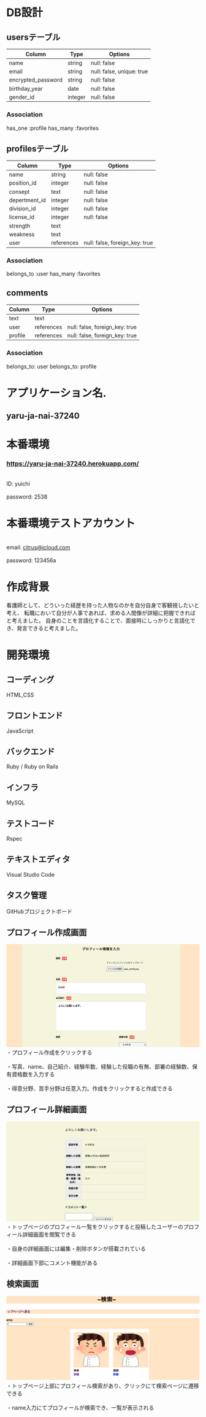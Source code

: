 # DB設計

## usersテーブル

| Column             | Type       | Options                        |
| -------------------| ---------- | ------------------------------ |
| name               | string     | null: false                    |
| email              | string     | null: false, unique: true      |
| encrypted_password | string     | null: false                    |
| birthday_year      | date       | null: false                    |
| gender_id          | integer    | null: false                    |

### Association
has_one :profile
has_many :favorites

## profilesテーブル

| Column             | Type       | Options                        |
| -------------------| ---------- | ------------------------------ |
| name               | string     | null: false                    |
| position_id        | integer    | null: false                    |
| consept            | text       | null: false                    |
| depertment_id      | integer    | null: false                    |
| division_id        | integer    | null: false                    |
| license_id         | integer    | null: false                    |
| strength           | text       |                                |
| weakness           | text       |                                |
| user               | references | null: false, foreign_key: true |

### Association

belongs_to :user
has_many :favorites


## comments
| Column             | Type       | Options                        |
| -------------------| ---------- | ------------------------------ |
| text               | text       |                                |
| user               | references | null: false, foreign_key: true |
| profile            | references | null: false, foreign_key: true |

### Association

belongs_to: user
belongs_to: profile


# アプリケーション名. 
## yaru-ja-nai-37240

# 本番環境
### https://yaru-ja-nai-37240.herokuapp.com/
<br>ID: yuichi</br>
<br>password: 2538</br>
# 本番環境テストアカウント

<br>email: citrus@icloud.com</br>
<br>password: 123456a</br>


# 作成背景 
看護師として、どういった経歴を持った人物なのかを自分自身で客観視したいと考え、
転職において自分が人事であれば、求める人間像が詳細に把握できればと考えました。
自身のことを言語化することで、面接時にしっかりと言語化でき、発言できると考えました。



# 開発環境
## コーディング
HTML,CSS
## フロントエンド
JavaScript
## バックエンド
Ruby / Ruby on Rails
## インフラ
MySQL
## テストコード
Rspec
## テキストエディタ
Visual Studio Code
## タスク管理
GitHubプロジェクトボード


## プロフィール作成画面
![実際のプロフィール画面](yarujanai-readme1.png)
<br>・プロフィール作成をクリックする</br>
<br>・写真、name、自己紹介、経験年数、経験した役職の有無、部署の経験数、保有資格数を入力する</br> 
<br>・得意分野、苦手分野は任意入力。作成をクリックすると作成できる</br> 


## プロフィール詳細画面
![詳細画面](yarujanai-readme2.png)
<br>・トップページのプロフィール一覧をクリックすると投稿したユーザーのプロフィール詳細画面を閲覧できる</br>
<br>・自身の詳細画面には編集・削除ボタンが搭載されている</br>
<br>・詳細画面下部にコメント機能がある</br>

## 検索画面
![検索画面](yarujanai-readme5.png)
<br>・トップページ上部にプロフィール検索があり、クリックにて検索ページに遷移できる</br>
<br>・name入力にてプロフィールが検索でき、一覧が表示される</br>
